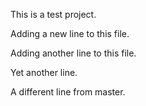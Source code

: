 This is a test project.

Adding a new line to this file.

Adding another line to this file.

Yet another line.

A different line from master.